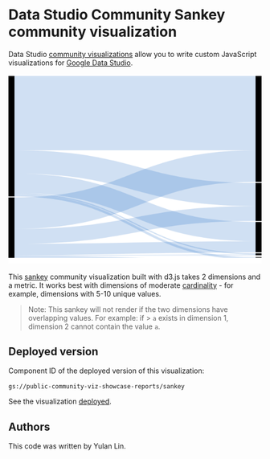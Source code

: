 # Data Studio Community Sankey community visualization

Data Studio [community visualizations][community viz] allow you to write custom
JavaScript visualizations for [Google Data Studio][datastudio].

![Sankey diagram](./src/sankey.png)

This [sankey] community visualization built with d3.js takes 2 dimensions and a metric. It works best with dimensions of moderate [cardinality] - for example, dimensions with 5-10 unique values.

> Note: This sankey will not render if the two dimensions have overlapping values.
> For example: if > `a` exists in dimension 1, dimension 2 cannot contain the value `a`.

## Deployed version

Component ID of the deployed version of this visualization:

```
gs://public-community-viz-showcase-reports/sankey
```

See the visualization [deployed].

## Authors

This code was written by Yulan Lin.

[community viz]: http://developers.google.com/datastudio/visualization
[datastudio]: https://datastudio.google.com
[sankey]: https://en.wikipedia.org/wiki/Sankey_diagram
[cardinality]: https://en.wikipedia.org/wiki/Cardinality
[deployed]: https://datastudio.google.com/u/0/reporting/1hdqhp5dK31BcFInZzmaQOEQdVB54D4gz/page/j9DU
